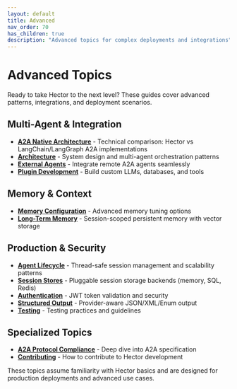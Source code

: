 ```yaml
---
layout: default
title: Advanced
nav_order: 70
has_children: true
description: "Advanced topics for complex deployments and integrations"
---
```


# Advanced Topics

Ready to take Hector to the next level? These guides cover advanced patterns, integrations, and deployment scenarios.

## Multi-Agent & Integration

- **[A2A Native Architecture](A2A_NATIVE_ARCHITECTURE)** - Technical comparison: Hector vs LangChain/LangGraph A2A implementations
- **[Architecture](ARCHITECTURE)** - System design and multi-agent orchestration patterns
- **[External Agents](EXTERNAL_AGENTS)** - Integrate remote A2A agents seamlessly
- **[Plugin Development](PLUGINS)** - Build custom LLMs, databases, and tools

## Memory & Context

- **[Memory Configuration](MEMORY_CONFIGURATION)** - Advanced memory tuning options
- **[Long-Term Memory](MEMORY_CONFIGURATION#long-term-memory-configuration)** - Session-scoped persistent memory with vector storage

## Production & Security

- **[Agent Lifecycle](AGENT_LIFECYCLE)** - Thread-safe session management and scalability patterns
- **[Session Stores](SESSION_STORES)** - Pluggable session storage backends (memory, SQL, Redis)
- **[Authentication](AUTHENTICATION)** - JWT token validation and security
- **[Structured Output](STRUCTURED_OUTPUT)** - Provider-aware JSON/XML/Enum output
- **[Testing](TESTING)** - Testing practices and guidelines

## Specialized Topics

- **[A2A Protocol Compliance](A2A_COMPLIANCE)** - Deep dive into A2A specification
- **[Contributing](CONTRIBUTING)** - How to contribute to Hector development

These topics assume familiarity with Hector basics and are designed for production deployments and advanced use cases.
